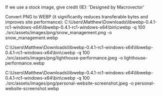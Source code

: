 If we use a stock image, give credit (IE): 'Designed by Macrovector'

Convert PNG to WEBP (it significantly reduces transferable bytes and improves site performance):
C:\Users\Matthew\Downloads\libwebp-0.4.1-rc1-windows-x64\libwebp-0.4.1-rc1-windows-x64\bin\cwebp -q 100 ./src/assets/images/png/snow_management.png -o snow_management.webp

C:\Users\Matthew\Downloads\libwebp-0.4.1-rc1-windows-x64\libwebp-0.4.1-rc1-windows-x64\bin\cwebp -q 100 ./src/assets/images/png/lighthouse-performance.jpeg -o lighthouse-performance.webp

C:\Users\Matthew\Downloads\libwebp-0.4.1-rc1-windows-x64\libwebp-0.4.1-rc1-windows-x64\bin\cwebp -q 100 ./src/assets/images/png/personal-website-screenshot.jpeg -o personal-website-screenshot.webp
